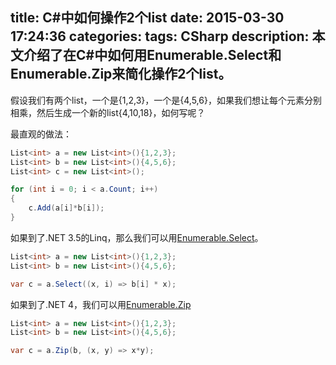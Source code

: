 title: C#中如何操作2个list
date: 2015-03-30 17:24:36
categories:
tags: CSharp
description: 本文介绍了在C#中如何用Enumerable.Select和Enumerable.Zip来简化操作2个list。
---

假设我们有两个list，一个是{1,2,3}，一个是{4,5,6}，如果我们想让每个元素分别相乘，然后生成一个新的list{4,10,18}，如何写呢？

最直观的做法：

```csharp
List<int> a = new List<int>(){1,2,3};
List<int> b = new List<int>(){4,5,6};
List<int> c = new List<int>();

for (int i = 0; i < a.Count; i++)
{
	c.Add(a[i]*b[i]);
}
```

如果到了.NET 3.5的Linq，那么我们可以用[Enumerable.Select](https://msdn.microsoft.com/en-us/library/vstudio/system.linq.enumerable.select%28v=vs.110%29.aspx)。
```csharp
List<int> a = new List<int>(){1,2,3};
List<int> b = new List<int>(){4,5,6};

var c = a.Select((x, i) => b[i] * x);
```

如果到了.NET 4，我们可以用[Enumerable.Zip](https://msdn.microsoft.com/en-us/library/vstudio/dd267698%28v=vs.110%29.aspx)

```csharp
List<int> a = new List<int>(){1,2,3};
List<int> b = new List<int>(){4,5,6};

var c = a.Zip(b, (x, y) => x*y);
```